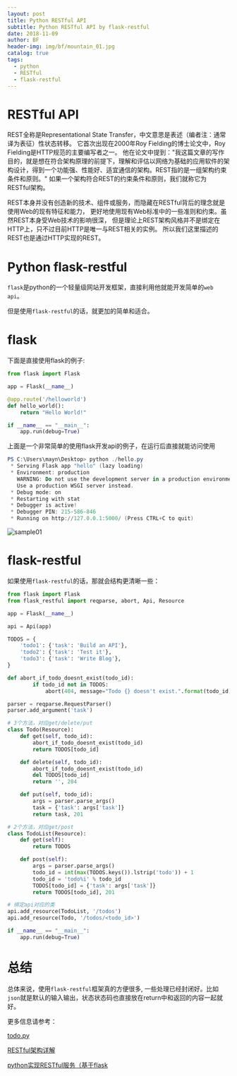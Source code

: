 ```yaml
---
layout: post
title: Python RESTful API
subtitle: Python RESTful API by flask-restful
date: 2018-11-09
author: BF
header-img: img/bf/mountain_01.jpg
catalog: true
tags:
  - python
  - RESTful
  - flask-restful
---
```


# RESTful API

REST全称是Representational State Transfer，中文意思是表述（编者注：通常译为表征）性状态转移。 它首次出现在2000年Roy Fielding的博士论文中，Roy Fielding是HTTP规范的主要编写者之一。 他在论文中提到："我这篇文章的写作目的，就是想在符合架构原理的前提下，理解和评估以网络为基础的应用软件的架构设计，得到一个功能强、性能好、适宜通信的架构。REST指的是一组架构约束条件和原则。" 如果一个架构符合REST的约束条件和原则，我们就称它为RESTful架构。

REST本身并没有创造新的技术、组件或服务，而隐藏在RESTful背后的理念就是使用Web的现有特征和能力， 更好地使用现有Web标准中的一些准则和约束。虽然REST本身受Web技术的影响很深， 但是理论上REST架构风格并不是绑定在HTTP上，只不过目前HTTP是唯一与REST相关的实例。 所以我们这里描述的REST也是通过HTTP实现的REST。

# Python flask-restful

`flask`是python的一个轻量级网站开发框架，直接利用他就能开发简单的`web api`。

但是使用`flask-restful`的话，就更加的简单和适合。

# flask

下面是直接使用flask的例子:

```python
from flask import Flask

app = Flask(__name__)

@app.route('/helloworld')
def hello_world():
    return "Hello World!"

if __name__ == "__main__":
    app.run(debug=True)
```

上面是一个非常简单的使用flask开发api的例子，在运行后直接就能访问使用

```powershell
PS C:\Users\mayn\Desktop> python ./hello.py
 * Serving Flask app "hello" (lazy loading)
 * Environment: production
   WARNING: Do not use the development server in a production environment.
   Use a production WSGI server instead.
 * Debug mode: on
 * Restarting with stat
 * Debugger is active!
 * Debugger PIN: 215-586-846
 * Running on http://127.0.0.1:5000/ (Press CTRL+C to quit)

```
![sample01](https://raw.githubusercontent.com/bearfly1990/bearfly1990.github.io/master/_posts/2018/11/imgs/2018-11-09-PyRestfulAPI-demo01.jpg)

# flask-restful

如果使用`flask-restful`的话，那就会结构更清晰一些：

```python
from flask import Flask
from flask_restful import reqparse, abort, Api, Resource

app = Flask(__name__)

api = Api(app)

TODOS = {
    'todo1': {'task': 'Build an API'},
    'todo2': {'task': 'Test it'},
    'todo3': {'task': 'Write Blog'},
}

def abort_if_todo_doesnt_exist(todo_id):
        if todo_id not in TODOS:
            abort(404, message="Todo {} doesn't exist.".format(todo_id))

parser = reqparse.RequestParser()
parser.add_argument('task')

# 3个方法，对应get/delete/put
class Todo(Resource):
    def get(self, todo_id):
        abort_if_todo_doesnt_exist(todo_id)
        return TODOS[todo_id]

    def delete(self, todo_id):
        abort_if_todo_doesnt_exist(todo_id)
        del TODOS[todo_id]
        return '', 204

    def put(self, todo_id):
        args = parser.parse_args()
        task = {'task': args['task']}
        return task, 201

# 2个方法，对应get/post
class TodoList(Resource):
    def get(self):
        return TODOS

    def post(self):
        args = parser.parse_args()
        todo_id = int(max(TODOS.keys()).lstrip('todo')) + 1
        todo_id = 'todo%i' % todo_id
        TODOS[todo_id] = {'task': args['task']}
        return TODOS[todo_id], 201

# 绑定api对应的类
api.add_resource(TodoList, '/todos')
api.add_resource(Todo, '/todos/<todo_id>')

if __name__ == "__main__":
    app.run(debug=True)

```

# 总结

总体来说，使用`flask-restful`框架真的方便很多, 一些处理已经封闭好。比如`json`就是默认的输入输出，状态状态码也直接放在return中和返回的内容一起就好。

更多信息请参考：

[todo.py](https://github.com/bearfly1990/PowerScript/blob/master/Python3/flask-restful/todo.py)

[RESTful架构详解](http://www.runoob.com/w3cnote/restful-architecture.html)

[python实现RESTful服务（基于flask](https://www.jianshu.com/p/6ac1cab17929)